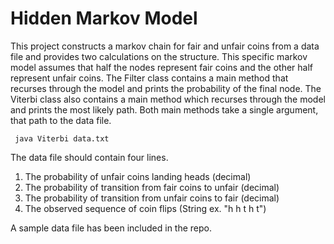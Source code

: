 # Hidden Markov Model
This project constructs a markov chain for fair and unfair coins 
from a data file and provides
two calculations on the structure.  This specific markov model assumes
that half the nodes represent fair coins and the other half represent
unfair coins.   The Filter class contains a main
method that recurses through the model and prints the probability of
the final node.  The Viterbi class also contains a main method which
recurses through the model and prints the most likely path.  Both
main methods take a single argument, that path to the data file.

<code> java Viterbi data.txt</code>

The data file should contain four lines.
1. The probability of unfair coins landing heads (decimal)
2. The probability of transition from fair coins to unfair (decimal)
3. The probability of transition from unfair coins to fair (decimal)
4. The observed sequence of coin flips (String ex. "h h t h t")

A sample data file has been included in the repo.
